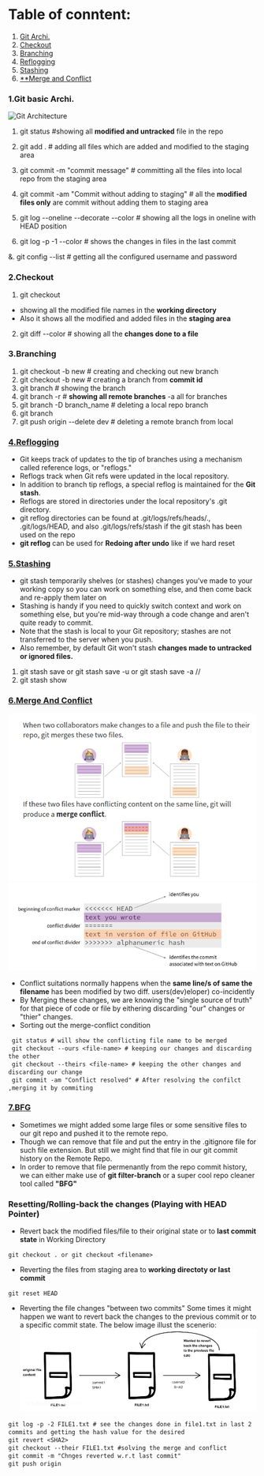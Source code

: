 Table of conntent:
===================
1. [Git Archi.](#1git-basic-Archi.)
2. [Checkout](#2Checkout)
3. [Branching](#3branching)
4. [Reflogging](#4Reflogging)
5. [Stashing](#5Stashing)
6. [\*\*Merge and Conflict](#6Merge-And-Conflict)

### 1.Git basic Archi.

![Git Architecture](https://d1jnx9ba8s6j9r.cloudfront.net/blog/wp-content/uploads/2016/11/Git-Architechture-Git-Tutorial-Edureka-2-768x720.png)
1. git status #showing all **modified and untracked** file in the repo

2. git add . # adding all files which are added and modified to the staging area

3. git commit -m "commit message"  # committing all the files into local repo from the staging area

4. git commit -am "Commit without adding to staging" # all the **modified files only** are commit without adding them to staging area

5. git log --oneline --decorate --color # showing all the logs in oneline with HEAD position 

6. git log -p -1 --color  	# shows the changes in files in the last commit

&. git config --list # getting all the configured username and password
### 2.Checkout 

1. git checkout

* showing all the modified file names in the **working directory**
* Also it shows all the modified and added files in the **staging area** 

2. git diff --color <filename>   # showing all the **changes done to a file**


### 3.Branching

1. git checkout -b new # creating and checking out new branch
2. git checkout -b new <sha-id> # creating a branch from **commit id**
3. git branch 			# showing the branch
4. git branch -r 		# **showing all remote branches** -a all for branches
5. git branch -D branch_name # deleting a local repo branch
6. git branch 
7. git push origin --delete dev # deleting a remote branch from local 

### [4.Reflogging](https://www.atlassian.com/git/tutorials/rewriting-history/git-reflog)

* Git keeps track of updates to the tip of branches using a mechanism called reference logs, or "reflogs."
* Reflogs track when Git refs were updated in the local repository. 
* In addition to branch tip reflogs, a special reflog is maintained for the **Git stash**.
* Reflogs are stored in directories under the local repository's .git directory.
* git reflog directories can be found at .git/logs/refs/heads/., .git/logs/HEAD, and also .git/logs/refs/stash if the git stash has been used on the repo
* **git reflog** can be used for **Redoing after undo** like if we hard reset 

### [5.Stashing](https://www.atlassian.com/git/tutorials/saving-changes/git-stash#stashing-your-work)

* git stash temporarily shelves (or stashes) changes you've made to your working copy so you can work on something else, and then come back and re-apply them later on
* Stashing is handy if you need to quickly switch context and work on something else, 
  but you're mid-way through a code change and aren't quite ready to commit.
* Note that the stash is local to your Git repository; stashes are not transferred to the server when you push.
* Also remember, by default Git won't stash **changes made to untracked or ignored files.**

1. git stash save or git stash save -u or git stash save -a //
2. git stash show

### [6.Merge And Conflict](https://www.git-tower.com/learn/git/faq/solve-merge-conflicts)

![Merge-conflict](merge-conflict.png)
![Merge-conflict-2](merge-conflict-2.png)
* Conflict suitations normally happens when the **same line/s of same the filename** has been modified by two diff. users(dev)eloper) co-incidently
* By Merging these changes, we are knowing the "single source of truth" for that piece of code or file by eithering discarding "our" changes or "thier" changes.
* Sorting out the merge-conflict condition
```
 git status # will show the conflicting file name to be merged 
 git checkout --ours <file-name> # keeping our changes and discarding the other 
 git checkout --theirs <file-name> # keeping the other changes and discarding our change 
 git commit -am "Conflict resolved" # After resolving the confilct ,merging it by commiting
```
### [7.BFG](https://github.com/IBM/BluePic/wiki/Using-BFG-Repo-Cleaner-tool-to-remove-sensitive-files-from-your-git-repo)

* Sometimes we might added some large files or some sensitive files to our git repo and pushed it to the remote repo.
* Though we can remove that file and put the entry in the .gitignore file for such file extension. But still we might find that file in our git commit history on the Remote Repo. 
* In order to remove that file permenantly from the repo commit history, we can either make use of 
**git filter-branch** or a super cool repo cleaner tool called **"BFG"** 

### Resetting/Rolling-back the changes (Playing with HEAD Pointer)

* Revert back the modified files/file to their original state or to **last commit state** in Working Directory 
```
git checkout . or git checkout <filename>
```
* Reverting the files from staging area to **working directoty or last commit**
```
git reset HEAD 
```

* Reverting the file changes "between two commits"
Some times it might happen we want to revert back the changes to the previous commit or to a specific commit state.
The below image illust the scenerio:  
![Revert](revert.png)

```
git log -p -2 FILE1.txt # see the changes done in file1.txt in last 2 commits and getting the hash value for the desired
git revert <SHA2>
git checkout --their FILE1.txt #solving the merge and conflict
git commit -m "Chnges reverted w.r.t last commit"
git push origin 
```












